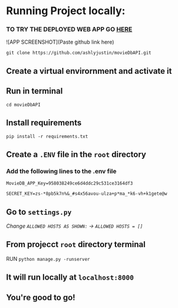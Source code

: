 # Running Project locally:

### TO TRY THE DEPLOYED WEB APP GO [HERE](https://demo-task-app.herokuapp.com/)

![APP SCREENSHOT](Paste github link here)

`git clone https://github.com/ashlyjustin/movieDbAPI.git`

## Create a virtual envirornment and activate it

## Run in terminal
`cd movieDbAPI`

## Install requirements

`pip install -r requirements.txt`

## Create a `.ENV` file in the `root` directory

### Add the following lines to the .env file

`MovieDB_APP_Key=958038249ce6d4ddc29c531ce3164df3`

`SECRET_KEY=zs-*8pb5k7n%&_#s4x56avou-ulza+p*ma_*k6-vh+k1gete@w`

## Go to `settings.py`

_Change `ALLOWED HOSTS AS SHOWN:` -> `ALLOWED HOSTS = []`_

## From projecct `root` directory terminal

RUN `python manage.py -runserver`

## It will run locally at `localhost:8000`

## You're good to go!
